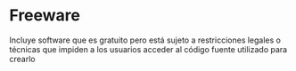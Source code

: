 [Title]: # (Software gratuito)
[Order]: # (45)

# Freeware

Incluye software que es gratuito pero está sujeto a restricciones legales o técnicas que impiden a los usuarios acceder al código fuente utilizado para crearlo